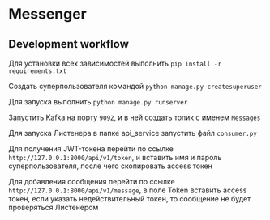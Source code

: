 # Messenger

## Development workflow

Для установки всех зависимостей выполнить `pip install -r requirements.txt`

Создать суперпользователя командой `python manage.py createsuperuser`

Для запуска выполнить `python manage.py runserver`

Запустить Kafka на порту `9092`, и в ней создать топик с именем `Messages`

Для запуска Листенера в папке api_service запустить файл `consumer.py`

Для получения JWT-токена перейти по ссылке `http://127.0.0.1:8000/api/v1/token`, и вставить имя и пароль суперпользователя, после чего скопировать access токен

Для добавления сообщения перейти по ссылке `http://127.0.0.1:8000/api/v1/message`, в поле Token вставить access токен, если указать недействительный токен, то сообщение не будет проверяться Листенером

